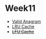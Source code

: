 # Week11

- [Valid Anagram](https://leetcode.com/problems/valid-anagram/)
- [LRU Cache](https://leetcode.com/problems/lru-cache/)
- ~~[LFU Cache](https://leetcode.com/problems/lfu-cache/)~~
